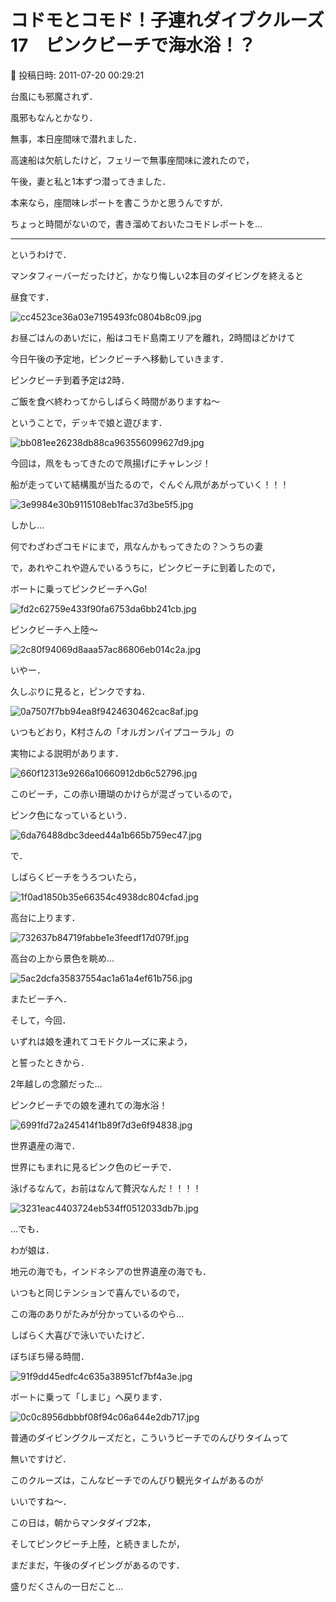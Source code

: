 # コドモとコモド！子連れダイブクルーズ17　ピンクビーチで海水浴！？

📅 投稿日時: 2011-07-20 00:29:21

台風にも邪魔されず．


風邪もなんとかなり．


無事，本日座間味で潜れました．





高速船は欠航したけど，フェリーで無事座間味に渡れたので，


午後，妻と私と1本ずつ潜ってきました．





本来なら，座間味レポートを書こうかと思うんですが．


ちょっと時間がないので，書き溜めておいたコモドレポートを…


--------





というわけで．





マンタフィーバーだったけど，かなり悔しい2本目のダイビングを終えると


昼食です．




![cc4523ce36a03e7195493fc0804b8c09.jpg](images/cc4523ce36a03e7195493fc0804b8c09.jpg)







お昼ごはんのあいだに，船はコモド島南エリアを離れ，2時間ほどかけて


今日午後の予定地，ピンクビーチへ移動していきます．





ピンクビーチ到着予定は2時．


ご飯を食べ終わってからしばらく時間がありますね～





ということで，デッキで娘と遊びます．







![bb081ee26238db88ca963556099627d9.jpg](images/bb081ee26238db88ca963556099627d9.jpg)







今回は，凧をもってきたので凧揚げにチャレンジ！


船が走っていて結構風が当たるので，ぐんぐん凧があがっていく！！！




![3e9984e30b9115108eb1fac37d3be5f5.jpg](images/3e9984e30b9115108eb1fac37d3be5f5.jpg)




しかし…


何でわざわざコモドにまで，凧なんかもってきたの？＞うちの妻





で，あれやこれや遊んでいるうちに，ピンクビーチに到着したので，


ボートに乗ってピンクビーチへGo!




![fd2c62759e433f90fa6753da6bb241cb.jpg](images/fd2c62759e433f90fa6753da6bb241cb.jpg)







ピンクビーチへ上陸～




![2c80f94069d8aaa57ac86806eb014c2a.jpg](images/2c80f94069d8aaa57ac86806eb014c2a.jpg)







いやー．


久しぶりに見ると，ピンクですね．




![0a7507f7bb94ea8f9424630462cac8af.jpg](images/0a7507f7bb94ea8f9424630462cac8af.jpg)







いつもどおり，K村さんの「オルガンパイプコーラル」の


実物による説明があります．




![660f12313e9266a10660912db6c52796.jpg](images/660f12313e9266a10660912db6c52796.jpg)







このビーチ，この赤い珊瑚のかけらが混ざっているので，


ピンク色になっているという．




![6da76488dbc3deed44a1b665b759ec47.jpg](images/6da76488dbc3deed44a1b665b759ec47.jpg)







で．


しばらくビーチをうろついたら，




![1f0ad1850b35e66354c4938dc804cfad.jpg](images/1f0ad1850b35e66354c4938dc804cfad.jpg)







高台に上ります．




![732637b84719fabbe1e3feedf17d079f.jpg](images/732637b84719fabbe1e3feedf17d079f.jpg)







高台の上から景色を眺め…




![5ac2dcfa35837554ac1a61a4ef61b756.jpg](images/5ac2dcfa35837554ac1a61a4ef61b756.jpg)




またビーチへ．





そして，今回．


いずれは娘を連れてコモドクルーズに来よう，


と誓ったときから．


2年越しの念願だった…





ピンクビーチでの娘を連れての海水浴！




![6991fd72a245414f1b89f7d3e6f94838.jpg](images/6991fd72a245414f1b89f7d3e6f94838.jpg)







世界遺産の海で．


世界にもまれに見るピンク色のビーチで．


泳げるなんて，お前はなんて贅沢なんだ！！！！




![3231eac4403724eb534ff0512033db7b.jpg](images/3231eac4403724eb534ff0512033db7b.jpg)







…でも．


わが娘は．


地元の海でも，インドネシアの世界遺産の海でも．


いつもと同じテンションで喜んでいるので，


この海のありがたみが分かっているのやら…





しばらく大喜びで泳いでいたけど．


ぼちぼち帰る時間．




![91f9dd45edfc4c635a38951cf7bf4a3e.jpg](images/91f9dd45edfc4c635a38951cf7bf4a3e.jpg)







ボートに乗って「しまじ」へ戻ります．




![0c0c8956dbbbf08f94c06a644e2db717.jpg](images/0c0c8956dbbbf08f94c06a644e2db717.jpg)







普通のダイビングクルーズだと，こういうビーチでのんびりタイムって


無いですけど．


このクルーズは，こんなビーチでのんびり観光タイムがあるのが


いいですね～．





この日は，朝からマンタダイブ2本，


そしてピンクビーチ上陸，と続きましたが，


まだまだ，午後のダイビングがあるのです．


盛りだくさんの一日だこと…
